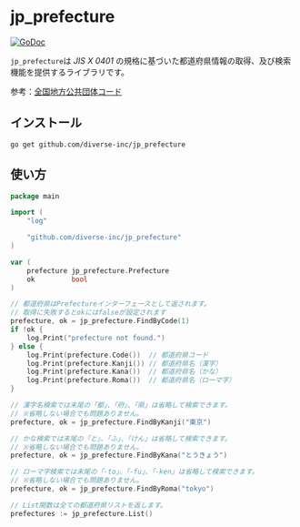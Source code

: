 # jp_prefecture

[![GoDoc](https://godoc.org/github.com/diverse-inc/jp_prefecture?status.svg)](https://godoc.org/github.com/diverse-inc/jp_prefecture)

`jp_prefecture`は _JIS X 0401_ の規格に基づいた都道府県情報の取得、及び検索機能を提供するライブラリです。

参考：[全国地方公共団体コード](https://ja.wikipedia.org/wiki/%E5%85%A8%E5%9B%BD%E5%9C%B0%E6%96%B9%E5%85%AC%E5%85%B1%E5%9B%A3%E4%BD%93%E3%82%B3%E3%83%BC%E3%83%89)

## インストール

```
go get github.com/diverse-inc/jp_prefecture
```

## 使い方

```go
package main

import (
	"log"

	"github.com/diverse-inc/jp_prefecture"
)

var (
	prefecture jp_prefecture.Prefecture
	ok         bool
)

// 都道府県はPrefectureインターフェースとして返されます。
// 取得に失敗するとokにはfalseが設定されます
prefecture, ok = jp_prefecture.FindByCode(1)
if !ok {
	log.Print("prefecture not found.")
} else {
	log.Print(prefecture.Code())  // 都道府県コード
	log.Print(prefecture.Kanji()) // 都道府県名（漢字）
	log.Print(prefecture.Kana())  // 都道府県名（かな）
	log.Print(prefecture.Roma())  // 都道府県名（ローマ字）
}

// 漢字名検索では末尾の「都」、「府」、「県」は省略して検索できます。
// ※省略しない場合でも問題ありません。
prefecture, ok = jp_prefecture.FindByKanji("東京")

// かな検索では末尾の「と」、「ふ」、「けん」は省略して検索できます。
// ※省略しない場合でも問題ありません。
prefecture, ok = jp_prefecture.FindByKana("とうきょう")

// ローマ字検索では末尾の「-to」、「-fu」、「-ken」は省略して検索できます。
// ※省略しない場合でも問題ありません。
prefecture, ok = jp_prefecture.FindByRoma("tokyo")

// List関数は全ての都道府県リストを返します。
prefectures := jp_prefecture.List()
```
